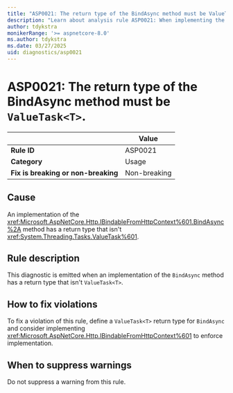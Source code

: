 ```yaml
---
title: "ASP0021: The return type of the BindAsync method must be ValueTask<T>"
description: "Learn about analysis rule ASP0021: When implementing the BindAsync(...) method, the return type must be ValueTask<T>."
author: tdykstra
monikerRange: '>= aspnetcore-8.0'
ms.author: tdykstra
ms.date: 03/27/2025
uid: diagnostics/asp0021
---
```

# ASP0021: The return type of the BindAsync method must be `ValueTask<T>`.

|                                     | Value        |
| -                                   | -            |
| **Rule ID**                         | ASP0021      |
| **Category**                        | Usage        |
| **Fix is breaking or non-breaking** | Non-breaking |

## Cause

An implementation of the <xref:Microsoft.AspNetCore.Http.IBindableFromHttpContext%601.BindAsync%2A> method has a return type that isn't <xref:System.Threading.Tasks.ValueTask%601>.

## Rule description

This diagnostic is emitted when an implementation of the `BindAsync` method has a return type that isn't `ValueTask<T>`.

## How to fix violations

To fix a violation of this rule, define a `ValueTask<T>` return type for `BindAsync` and consider implementing <xref:Microsoft.AspNetCore.Http.IBindableFromHttpContext%601> to enforce implementation.

## When to suppress warnings

Do not suppress a warning from this rule.
